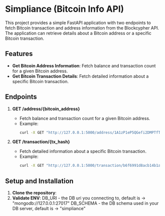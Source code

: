 # Simpliance (Bitcoin Info API)

This project provides a simple FastAPI application with two endpoints to fetch Bitcoin transaction and address information from the Blockcypher API. The application can retrieve details about a Bitcoin address or a specific Bitcoin transaction.

## Features

- **Get Bitcoin Address Information**: Fetch balance and transaction count for a given Bitcoin address.
- **Get Bitcoin Transaction Details**: Fetch detailed information about a specific Bitcoin transaction.

## Endpoints

1. **GET /address/{bitcoin_address}**
   - Fetch balance and transaction count for a given Bitcoin address.
   - Example:
     ```bash
     curl -X GET "http://127.0.0.1:5000/address/1A1zP1eP5QGefi2DMPTfTL5SLmv7DivfNa"
     ```

2. **GET /transaction/{tx_hash}**
   - Fetch detailed information about a specific Bitcoin transaction.
   - Example:
     ```bash
     curl -X GET "http://127.0.0.1:5000/transaction/b6f6991d8acb14b1a2d91458d337d2b8d9c9a01c8bfa1b93c0916b77f4fedb83"
     ```

## Setup and Installation

1. **Clone the repository**:
2. **Validate ENV**:
    DB_URI - the DB uri you connecting to, default is -> "mongodb://127.0.0.1:27017"
    DB_SCHEMA - the DB schema used in your DB server, default is -> "simpliance"
